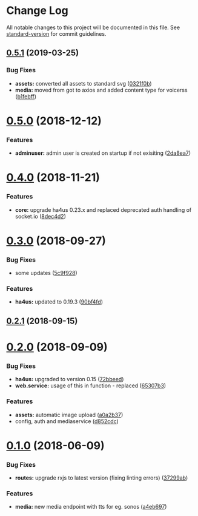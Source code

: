 # Change Log

All notable changes to this project will be documented in this file. See [standard-version](https://github.com/conventional-changelog/standard-version) for commit guidelines.

<a name="0.5.1"></a>
## [0.5.1](https://github.com/ha4us/ha4us-rest/compare/v0.5.0...v0.5.1) (2019-03-25)


### Bug Fixes

* **assets:** converted all assets to standard svg ([0321f0b](https://github.com/ha4us/ha4us-rest/commit/0321f0b))
* **media:** moved from got to axios and added content type for voicerss ([b1febff](https://github.com/ha4us/ha4us-rest/commit/b1febff))



<a name="0.5.0"></a>
# [0.5.0](https://github.com/ha4us/ha4us-rest/compare/v0.4.0...v0.5.0) (2018-12-12)


### Features

* **adminuser:** admin user is created on startup if not exisiting ([2da8ea7](https://github.com/ha4us/ha4us-rest/commit/2da8ea7))



<a name="0.4.0"></a>
# [0.4.0](https://github.com/ha4us/ha4us-rest/compare/v0.3.0...v0.4.0) (2018-11-21)


### Features

* **core:** upgrade ha4us 0.23.x and replaced deprecated auth handling of socket.io ([8dec4d2](https://github.com/ha4us/ha4us-rest/commit/8dec4d2))



<a name="0.3.0"></a>
# [0.3.0](https://github.com/ha4us/ha4us-rest/compare/v0.2.1...v0.3.0) (2018-09-27)


### Bug Fixes

* some updates ([5c9f928](https://github.com/ha4us/ha4us-rest/commit/5c9f928))


### Features

* **ha4us:** updated to 0.19.3 ([90bf4fd](https://github.com/ha4us/ha4us-rest/commit/90bf4fd))



<a name="0.2.1"></a>
## [0.2.1](https://github.com/ha4us/ha4us-rest/compare/v0.2.0...v0.2.1) (2018-09-15)



<a name="0.2.0"></a>
# [0.2.0](https://github.com/ha4us/ha4us-rest/compare/v0.1.0...v0.2.0) (2018-09-09)


### Bug Fixes

* **ha4us:** upgraded to version 0.15 ([72bbeed](https://github.com/ha4us/ha4us-rest/commit/72bbeed))
* **web.service:** usage of this in function - replaced ([65307b3](https://github.com/ha4us/ha4us-rest/commit/65307b3))


### Features

* **assets:** automatic image upload ([a0a2b37](https://github.com/ha4us/ha4us-rest/commit/a0a2b37))
* config, auth and mediaservice ([d852cdc](https://github.com/ha4us/ha4us-rest/commit/d852cdc))



<a name="0.1.0"></a>
# [0.1.0](https://github.com/ha4us/ha4us-rest/compare/v0.0.3...v0.1.0) (2018-06-09)


### Bug Fixes

* **routes:** upgrade rxjs to latest version (fixing linting errors) ([37299ab](https://github.com/ha4us/ha4us-rest/commit/37299ab))


### Features

* **media:** new media endpoint with tts for eg. sonos ([a4eb697](https://github.com/ha4us/ha4us-rest/commit/a4eb697))
